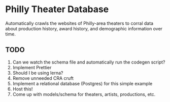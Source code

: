 # Philly Theater Database

Automatically crawls the websites of Philly-area theaters to corral data about production history, award history, and demographic information over time.

## TODO

1. Can we watch the schema file and automatically run the codegen script?
2. Implement Prettier
3. Should I be using lerna?
4. Remove unneeded CRA cruft
5. Implement a relational database (Postgres) for this simple example
6. Host this!
7. Come up with models/schema for theaters, artists, productions, etc.
